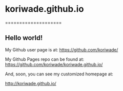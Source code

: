 # koriwade.github.io
====================

## Hello world!

My Github user page is at: 
https://github.com/koriwade/

My Github Pages repo can be found at:  
https://github.com/koriwade/koriwade.github.io/

And, soon, you can see my customized homepage at:

http://koriwade.github.io/
